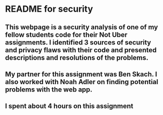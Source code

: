 # README for security

## This webpage is a security analysis of one of my fellow students code for their Not Uber assignments. I identified 3 sources of security and privacy flaws with their code and presented descriptions and resolutions of the problems.

## My partner for this assignment was Ben Skach. I also worked with Noah Adler on finding potential problems with the web app.

## I spent about 4 hours on this assignment